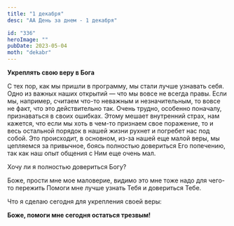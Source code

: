 ```yaml
---
title: "1 декабря"
desc: "АА День за днем - 1 декабря"

id: "336"
heroImage: ""
pubDate: 2023-05-04
moth: "dekabr"
---
```


**Укреплять свою веру в Бога**

С тех пор, как мы пришли в программу, мы стали лучше узнавать себя. Одно из
важных наших открытий — что мы вовсе не всегда правы. Если мы, например,
считаем что-то неважным и незначительным, то вовсе не факт, что это
действительно так. Очень трудно, особенно поначалу, признаваться в своих
ошибках. Этому мешает внутренний страх, нам кажется, что если мы хоть в чем-то
признаем свое поражение, то и весь остальной порядок в нашей жизни рухнет и
погребет нас под собой. Это происходит, в основном, из-за нашей еще малой
веры, мы цепляемся за привычное, боясь полностью довериться Его попечению, так
как наш опыт общения с Ним еще очень мал.

Хочу ли я полностью довериться Богу?

Боже, прости мне мое маловерие, видимо это мне тоже надо для чего-то пережить
Помоги мне лучше узнать Тебя и довериться Тебе.

Что я сделаю сегодня для укрепления своей веры:

**Боже, помоги мне сегодня остаться трезвым!**

